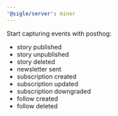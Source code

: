 ```yaml
---
'@sigle/server': minor
---
```


Start capturing events with posthog:

- story published
- story unpublished
- story deleted
- newsletter sent
- subscription created
- subscription updated
- subscription downgraded
- follow created
- follow deleted
